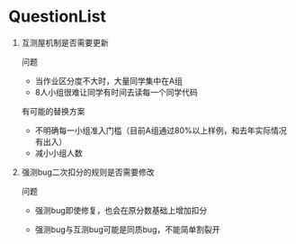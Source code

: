 # QuestionList

1. 互测屋机制是否需要更新

   问题

   - 当作业区分度不大时，大量同学集中在A组
   - 8人小组很难让同学有时间去读每一个同学代码

   有可能的替换方案

   - 不明确每一小组准入门槛（目前A组通过80%以上样例，和去年实际情况有出入）
   - 减小小组人数

2. 强测bug二次扣分的规则是否需要修改

   问题

   - 强测bug即使修复，也会在原分数基础上增加扣分

   - 强测bug与互测bug可能是同质bug，不能简单割裂开

     

